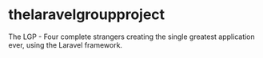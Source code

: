 thelaravelgroupproject
======================

The LGP - Four complete strangers creating the single greatest application ever, using the Laravel framework.
